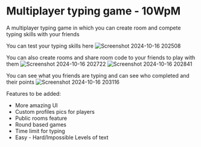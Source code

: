 # Multiplayer typing game - 10WpM
 A multiplayer typing game in which you can create room and compete typing skills with your friends

You can test your typing skills here 
![Screenshot 2024-10-16 202508](https://github.com/user-attachments/assets/b6f0067c-d602-47e2-977a-49dc3d0f6579)

You can also create rooms and share room code to your friends to play with them
![Screenshot 2024-10-16 202722](https://github.com/user-attachments/assets/b8c0fb4e-371e-458d-8823-01aa2a49579d)
![Screenshot 2024-10-16 202841](https://github.com/user-attachments/assets/c970e467-e883-4e10-8946-25f4afa5a0b4)

You can see what you friends are typing and can see who completed and their points
![Screenshot 2024-10-16 203116](https://github.com/user-attachments/assets/56c0dca1-e5b8-461d-9842-21aec55f7d10)


Features to be added:
* More amazing UI
* Custom profiles pics for players
* Public rooms feature
* Round based games
* Time limit for typing
* Easy - Hard/Impossible Levels of text

